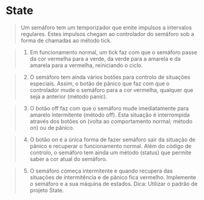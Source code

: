 # State


> Um semáforo tem um temporizador que emite impulsos a intervalos regulares. Estes impulsos chegam ao controlador do semáforo sob a forma de chamadas ao método tick.

> 1. Em funcionamento normal, um tick faz com que o semáforo passe da cor vermelha para a verde, da verde para a amarela e da amarela para a vermelha, reiniciando o ciclo.

> 2. O semáforo tem ainda vários botões para controlo de situações especiais. Assim, o botão de pânico que faz com que o controlador mude o semáforo para a cor vermelha, qualquer que seja a anterior (método panic).

> 3. O botão off faz com que o semáforo mude imediatamente para amarelo intermitente (método off). Esta situação é interrompida através dos botões on (volta ao comportamento normal; método on) ou de pânico.

> 4. O botão on é a única forma de fazer semáforo sair da situação de pânico e recuperar o funcionamento normal. Além do código de controlo, o semáforo tem ainda um método (status) que permite saber a cor atual do semáforo.

> 5. O semáforo começa intermitente e quando recupera das situações de intermitência e de pânico fica vermelho. Implemente o semáforo e a sua máquina de estados. Dica: Utilizar o padrão de projeto State.
